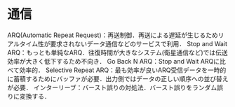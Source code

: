 # 通信

ARQ(Automatic Repeat Request)：再送制御．再送による遅延が生じるためリアルタイム性が要求されないデータ通信などのサービスで利用．
Stop and Wait ARQ：もっとも単純なARQ．往復時間が大きなシステム(衛星通信など)では伝送効率が大きく低下するため不向き．
Go Back N ARQ：Stop and Wait ARQに比べて効率的．
Selective Repeat ARQ：最も効率が良いARQ受信データを一時的に蓄積するためにバッファが必要．出力側ではデータの正しい順序への並び替えが必要．
インターリーブ：バースト誤りの対処法．バースト誤りをランダム誤りに変換する．
